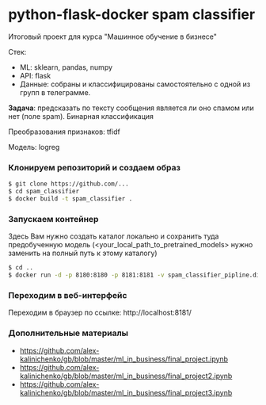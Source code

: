 # python-flask-docker spam classifier
Итоговый проект для курса "Машинное обучение в бизнесе"

Стек:

- ML: sklearn, pandas, numpy
- API: flask
- Данные: собраны и классифицированы самостоятельно с одной из групп в телеграмме.

**Задача**: предсказать по тексту сообщения является ли оно спамом или нет (поле spam). Бинарная классификация

Преобразования признаков: tfidf

Модель: logreg

### Клонируем репозиторий и создаем образ
```bash
$ git clone https://github.com/...
$ cd spam_classifier
$ docker build -t spam_classifier .
```

### Запускаем контейнер

Здесь Вам нужно создать каталог локально и сохранить туда предобученную модель (<your_local_path_to_pretrained_models> нужно заменить на полный путь к этому каталогу)
```bash
$ cd ..
$ docker run -d -p 8180:8180 -p 8181:8181 -v spam_classifier_pipline.dill:/app/app/models spam_classifier
```

### Переходим в веб-интерфейс

Переходим в браузер по ссылке: http://localhost:8181/

### Дополнительные материалы
- https://github.com/alex-kalinichenko/gb/blob/master/ml_in_business/final_project.ipynb
- https://github.com/alex-kalinichenko/gb/blob/master/ml_in_business/final_project2.ipynb
- https://github.com/alex-kalinichenko/gb/blob/master/ml_in_business/final_project3.ipynb
